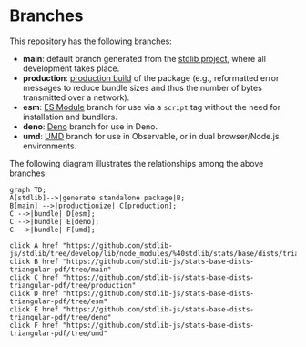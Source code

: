 <!--

@license Apache-2.0

Copyright (c) 2022 The Stdlib Authors.

Licensed under the Apache License, Version 2.0 (the "License");
you may not use this file except in compliance with the License.
You may obtain a copy of the License at

    http://www.apache.org/licenses/LICENSE-2.0

Unless required by applicable law or agreed to in writing, software
distributed under the License is distributed on an "AS IS" BASIS,
WITHOUT WARRANTIES OR CONDITIONS OF ANY KIND, either express or implied.
See the License for the specific language governing permissions and
limitations under the License.

-->

# Branches

This repository has the following branches:

-   **main**: default branch generated from the [stdlib project][stdlib-url], where all development takes place.
-   **production**: [production build][production-url] of the package (e.g., reformatted error messages to reduce bundle sizes and thus the number of bytes transmitted over a network).
-   **esm**: [ES Module][esm-url] branch for use via a `script` tag without the need for installation and bundlers.
-   **deno**: [Deno][deno-url] branch for use in Deno.
-   **umd**: [UMD][umd-url] branch for use in Observable, or in dual browser/Node.js environments.

The following diagram illustrates the relationships among the above branches:

```mermaid
graph TD;
A[stdlib]-->|generate standalone package|B;
B[main] -->|productionize| C[production];
C -->|bundle| D[esm];
C -->|bundle| E[deno];
C -->|bundle| F[umd];

click A href "https://github.com/stdlib-js/stdlib/tree/develop/lib/node_modules/%40stdlib/stats/base/dists/triangular/pdf"
click B href "https://github.com/stdlib-js/stats-base-dists-triangular-pdf/tree/main"
click C href "https://github.com/stdlib-js/stats-base-dists-triangular-pdf/tree/production"
click D href "https://github.com/stdlib-js/stats-base-dists-triangular-pdf/tree/esm"
click E href "https://github.com/stdlib-js/stats-base-dists-triangular-pdf/tree/deno"
click F href "https://github.com/stdlib-js/stats-base-dists-triangular-pdf/tree/umd"
```

[stdlib-url]: https://github.com/stdlib-js/stdlib/tree/develop/lib/node_modules/%40stdlib/stats/base/dists/triangular/pdf
[production-url]: https://github.com/stdlib-js/stats-base-dists-triangular-pdf/tree/production
[deno-url]: https://github.com/stdlib-js/stats-base-dists-triangular-pdf/tree/deno
[umd-url]: https://github.com/stdlib-js/stats-base-dists-triangular-pdf/tree/umd
[esm-url]: https://github.com/stdlib-js/stats-base-dists-triangular-pdf/tree/esm